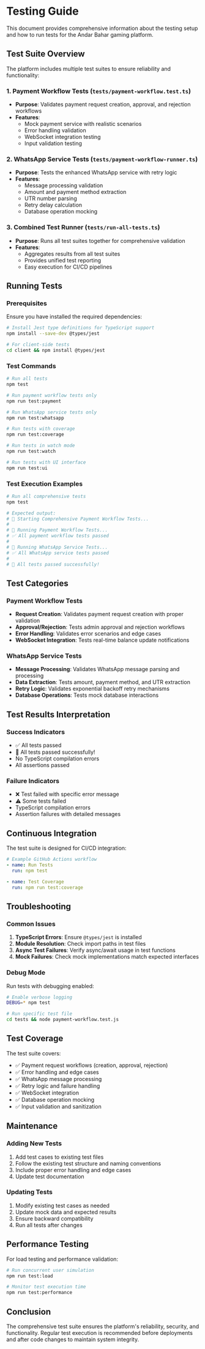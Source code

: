 # Testing Guide

This document provides comprehensive information about the testing setup and how to run tests for the Andar Bahar gaming platform.

## Test Suite Overview

The platform includes multiple test suites to ensure reliability and functionality:

### 1. Payment Workflow Tests (`tests/payment-workflow.test.ts`)
- **Purpose**: Validates payment request creation, approval, and rejection workflows
- **Features**: 
  - Mock payment service with realistic scenarios
  - Error handling validation
  - WebSocket integration testing
  - Input validation testing

### 2. WhatsApp Service Tests (`tests/payment-workflow-runner.ts`)
- **Purpose**: Tests the enhanced WhatsApp service with retry logic
- **Features**:
  - Message processing validation
  - Amount and payment method extraction
  - UTR number parsing
  - Retry delay calculation
  - Database operation mocking

### 3. Combined Test Runner (`tests/run-all-tests.ts`)
- **Purpose**: Runs all test suites together for comprehensive validation
- **Features**:
  - Aggregates results from all test suites
  - Provides unified test reporting
  - Easy execution for CI/CD pipelines

## Running Tests

### Prerequisites
Ensure you have installed the required dependencies:

```bash
# Install Jest type definitions for TypeScript support
npm install --save-dev @types/jest

# For client-side tests
cd client && npm install @types/jest
```

### Test Commands

```bash
# Run all tests
npm test

# Run payment workflow tests only
npm run test:payment

# Run WhatsApp service tests only  
npm run test:whatsapp

# Run tests with coverage
npm run test:coverage

# Run tests in watch mode
npm run test:watch

# Run tests with UI interface
npm run test:ui
```

### Test Execution Examples

```bash
# Run all comprehensive tests
npm test

# Expected output:
# 🚀 Starting Comprehensive Payment Workflow Tests...
# 
# 🧪 Running Payment Workflow Tests...
# ✅ All payment workflow tests passed
# 
# 🧪 Running WhatsApp Service Tests...
# ✅ All WhatsApp service tests passed
# 
# 🎉 All tests passed successfully!
```

## Test Categories

### Payment Workflow Tests
- **Request Creation**: Validates payment request creation with proper validation
- **Approval/Rejection**: Tests admin approval and rejection workflows
- **Error Handling**: Validates error scenarios and edge cases
- **WebSocket Integration**: Tests real-time balance update notifications

### WhatsApp Service Tests
- **Message Processing**: Validates WhatsApp message parsing and processing
- **Data Extraction**: Tests amount, payment method, and UTR extraction
- **Retry Logic**: Validates exponential backoff retry mechanisms
- **Database Operations**: Tests mock database interactions

## Test Results Interpretation

### Success Indicators
- ✅ All tests passed
- 🎉 All tests passed successfully!
- No TypeScript compilation errors
- All assertions passed

### Failure Indicators
- ❌ Test failed with specific error message
- ⚠️ Some tests failed
- TypeScript compilation errors
- Assertion failures with detailed messages

## Continuous Integration

The test suite is designed for CI/CD integration:

```yaml
# Example GitHub Actions workflow
- name: Run Tests
  run: npm test

- name: Test Coverage
  run: npm run test:coverage
```

## Troubleshooting

### Common Issues

1. **TypeScript Errors**: Ensure `@types/jest` is installed
2. **Module Resolution**: Check import paths in test files
3. **Async Test Failures**: Verify async/await usage in test functions
4. **Mock Failures**: Check mock implementations match expected interfaces

### Debug Mode

Run tests with debugging enabled:

```bash
# Enable verbose logging
DEBUG=* npm test

# Run specific test file
cd tests && node payment-workflow.test.js
```

## Test Coverage

The test suite covers:
- ✅ Payment request workflows (creation, approval, rejection)
- ✅ Error handling and edge cases
- ✅ WhatsApp message processing
- ✅ Retry logic and failure handling
- ✅ WebSocket integration
- ✅ Database operation mocking
- ✅ Input validation and sanitization

## Maintenance

### Adding New Tests

1. Add test cases to existing test files
2. Follow the existing test structure and naming conventions
3. Include proper error handling and edge cases
4. Update test documentation

### Updating Tests

1. Modify existing test cases as needed
2. Update mock data and expected results
3. Ensure backward compatibility
4. Run all tests after changes

## Performance Testing

For load testing and performance validation:

```bash
# Run concurrent user simulation
npm run test:load

# Monitor test execution time
npm run test:performance
```

## Conclusion

The comprehensive test suite ensures the platform's reliability, security, and functionality. Regular test execution is recommended before deployments and after code changes to maintain system integrity.
